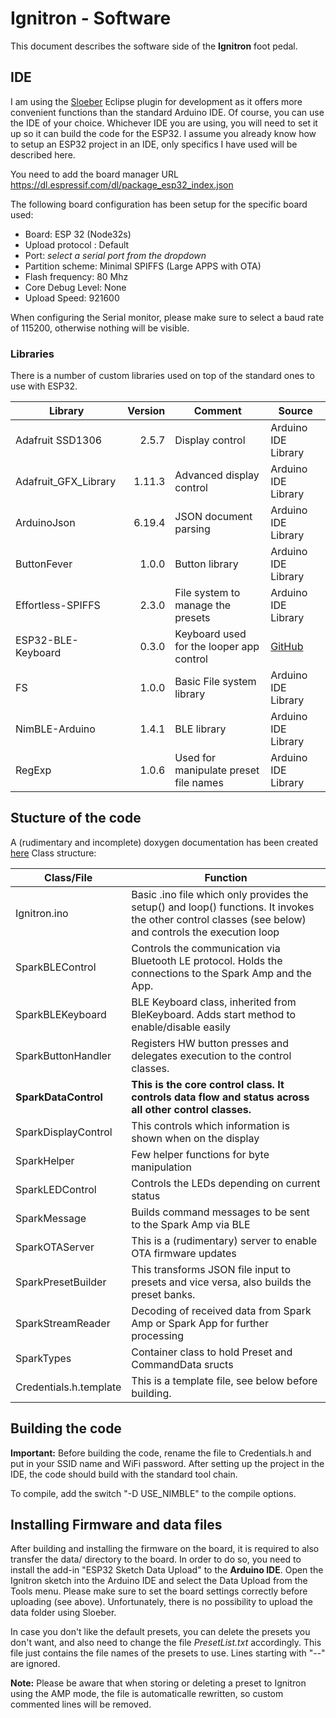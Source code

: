 # Ignitron - Software
This document describes the software side of the **Ignitron** foot pedal.

## IDE
I am using the [Sloeber](https://eclipse.baeyens.it) Eclipse plugin for development as it offers more convenient functions than the standard Arduino IDE. Of course, you can use the IDE of your choice.
Whichever IDE you are using, you will need to set it up so it can build the code for the ESP32.
I assume you already know how to setup an ESP32 project in an IDE, only specifics I have used will be described here.

You need to add the board manager URL https://dl.espressif.com/dl/package_esp32_index.json

The following board configuration has been setup for the specific board used:
- Board: ESP 32 (Node32s)
- Upload protocol : Default
- Port: *select a serial port from the dropdown*
- Partition scheme: Minimal SPIFFS (Large APPS with OTA)
- Flash frequency: 80 Mhz
- Core Debug Level: None
- Upload Speed: 921600

When configuring the Serial monitor, please make sure to select a baud rate of 115200, otherwise nothing will be visible.

### Libraries
There is a number of custom libraries used on top of the standard ones to use with ESP32.

|Library|Version|Comment| Source
|---|---:|---|---|
| Adafruit SSD1306 | 2.5.7 | Display control | Arduino IDE Library |
| Adafruit_GFX_Library | 1.11.3 | Advanced display control | Arduino IDE Library |
| ArduinoJson | 6.19.4 | JSON document parsing | Arduino IDE Library |
| ButtonFever | 1.0.0 | Button library | Arduino IDE Library |
| Effortless-SPIFFS | 2.3.0 | File system to manage the presets | Arduino IDE Library |
| ESP32-BLE-Keyboard | 0.3.0 | Keyboard used for the looper app control | [GitHub](https://github.com/T-vK/ESP32-BLE-Keyboard) |
| FS | 1.0.0 | Basic File system library| Arduino IDE Library |
| NimBLE-Arduino  | 1.4.1 | BLE library | Arduino IDE Library |
| RegExp  | 1.0.6 | Used for manipulate preset file names | Arduino IDE Library |

## Stucture of the code
A (rudimentary and incomplete) doxygen documentation has been created [here](https://github.com/stangreg/Ignitron/blob/main/doxygen/html/index.html)
Class structure:

| Class/File | Function |
|---|---|
| Ignitron.ino | Basic .ino file which only provides the setup() and loop() functions. It invokes the other control classes (see below) and controls the execution loop |
| SparkBLEControl | Controls the communication via Bluetooth LE protocol. Holds the connections to the Spark Amp and the App. |
| SparkBLEKeyboard | BLE Keyboard class, inherited from BleKeyboard. Adds start method to enable/disable easily |
| SparkButtonHandler | Registers HW button presses and delegates execution to the control classes. |
| **SparkDataControl** | **This is the core control class. It controls data flow and status across all other control classes.** |
| SparkDisplayControl | This controls which information is shown when on the display |
| SparkHelper | Few helper functions for byte manipulation |
| SparkLEDControl | Controls the LEDs depending on current status |
| SparkMessage | Builds command messages to be sent to the Spark Amp via BLE |
| SparkOTAServer | This is a (rudimentary) server to enable OTA firmware updates |
| SparkPresetBuilder | This transforms JSON file input to presets and vice versa, also builds the preset banks. |
| SparkStreamReader | Decoding of received data from Spark Amp or Spark App for further processing |
| SparkTypes | Container class to hold Preset and CommandData sructs |
| Credentials.h.template | This is a template file, see below before building. |

## Building the code
**Important:** Before building the code, rename the file to Credentials.h and put in your SSID name and WiFi password.
After setting up the project in the IDE, the code should build with the standard tool chain.

To compile, add the switch "-D USE_NIMBLE" to the compile options.

## Installing Firmware and data files
After building and installing the firmware on the board, it is required to also transfer the data/ directory to the board. In order to do so, you need to install the add-in "ESP32 Sketch Data Upload" to the **Arduino IDE**. Open the Ignitron sketch into the Arduino IDE and select the Data Upload from the Tools menu. Please make sure to set the board settings correctly before uploading (see above). Unfortunately, there is no possibility to upload the data folder using Sloeber.

In case you don't like the default presets, you can delete the presets you don't want, and also need to change the file *PresetList.txt* accordingly. This file just contains the file names of the presets to use. Lines starting with "--" are ignored.

**Note:** Please be aware that when storing or deleting a preset to Ignitron using the AMP mode, the file is automaticalle rewritten, so custom commented lines will be removed.
